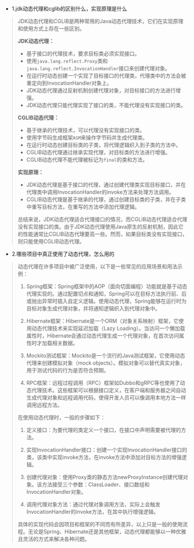 
- 1.jdk动态代理和cglib的区别什么，实现原理是什么
>
> JDK动态代理和CGLIB是两种常用的Java动态代理技术，它们在实现原理和使用方式上存在一些区别。
> 
> **JDK动态代理：**
> - 基于接口的代理技术，要求目标类必须实现接口。
> - 使用`java.lang.reflect.Proxy`类和`java.lang.reflect.InvocationHandler`接口来创建代理对象。
> - 在运行时动态创建一个实现了目标接口的代理类，代理类中的方法会被重定向到InvocationHandler对象上。
> - JDK动态代理通过反射机制创建代理对象，对目标接口的方法进行增强。
> - JDK动态代理只能代理实现了接口的类，不能代理没有实现接口的类。
> 
> **CGLIB动态代理：**
> - 基于继承的代理技术，可以代理没有实现接口的类。
> - 使用字节码生成框架`ASM`来操作字节码并生成代理类。
> - 在运行时动态创建目标类的子类，将代理逻辑织入到子类的方法中。
> - CGLIB动态代理通过继承实现代理，对目标类的方法进行增强。
> - CGLIB动态代理不能代理被标记为`final`的类和方法。
> 
> **实现原理：**
> - JDK动态代理是基于接口的代理，通过创建代理类实现目标接口，并在代理类中调用InvocationHandler的invoke方法来处理方法调用。
> - CGLIB动态代理是基于继承的代理，通过创建目标类的子类，并在子类中重写目标方法，在重写的方法中添加代理逻辑。
> 
> 总结来说，JDK动态代理适合代理接口的情况，而CGLIB动态代理适合代理没有实现接口的类。由于JDK动态代理使用Java原生的反射机制，因此它的性能通常比CGLIB动态代理要高一些。然而，如果目标类没有实现接口，则只能使用CGLIB动态代理。


- 2.哪些项目中真正使用了动态代理，怎么用的
> 
> 动态代理在许多项目中被广泛使用，以下是一些常见的应用场景和用法示例：
> 
> 1. Spring框架：Spring框架中的AOP（面向切面编程）功能就是基于动态代理实现的。通过配置切点和通知，Spring可以在目标方法执行前、后或抛出异常时插入自定义逻辑。使用动态代理，Spring能够在运行时为目标对象生成代理对象，并将通知逻辑织入到代理对象中。
> 
> 2. Hibernate框架：Hibernate是一个ORM（对象关系映射）框架，它使用动态代理技术来实现延迟加载（Lazy Loading）。当访问一个懒加载属性时，Hibernate会通过动态代理生成一个代理对象，在首次访问属性时才加载相关数据。
> 
> 3. Mockito测试框架：Mockito是一个流行的Java测试框架，它使用动态代理来创建模拟对象（mock objects）。模拟对象可以替代真实对象，用于测试代码的行为是否符合预期。
> 
> 4. RPC框架：远程过程调用（RPC）框架如Dubbo和gRPC等也使用了动态代理技术。这些框架可以根据接口定义，在客户端和服务器之间自动生成代理对象和远程调用代码，使得开发人员可以像调用本地方法一样调用远程方法。
> 
> 在使用动态代理时，一般的步骤如下：
> 
> 1. 定义接口：为要代理的类定义一个接口，在接口中声明需要被代理的方法。
> 
> 2. 实现InvocationHandler接口：创建一个实现InvocationHandler接口的类，该类中实现invoke方法，在invoke方法中添加对目标方法的增强逻辑。
> 
> 3. 创建代理对象：使用Proxy类的静态方法newProxyInstance创建代理对象。该方法接受三个参数：ClassLoader、接口数组和InvocationHandler对象。
> 
> 4. 调用代理对象方法：通过代理对象调用方法，实际上会触发InvocationHandler的invoke方法，在其中执行增强逻辑。
> 
> 具体的实现代码会因项目和框架的不同而有所差异，以上只是一般的使用流程。无论是Spring、Hibernate还是其他框架，动态代理都能够以一种优雅且灵活的方式来解决各种问题。